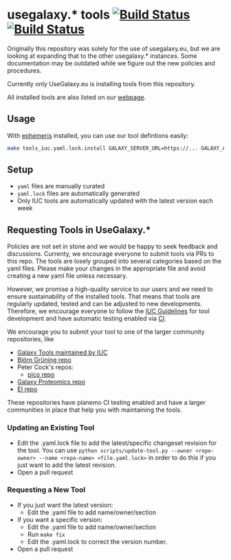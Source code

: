 # usegalaxy.\* tools [![Build Status](https://build.galaxyproject.eu/buildStatus/icon?style=flat-square&subject=Update%20Trusted&job=usegalaxy-eu%2Fupdate-trusted-tools)](https://build.galaxyproject.eu/job/usegalaxy-eu/job/update-trusted-tools/) [![Build Status](https://build.galaxyproject.eu/buildStatus/icon?style=flat-square&subject=Install%20Tools&job=usegalaxy-eu%2Finstall-tools)](https://build.galaxyproject.eu/job/usegalaxy-eu/job/install-tools/)


Originally this repository was solely for the use of usegalaxy.eu, but we are looking at expanding that to the other usegalaxy.\* instances.
Some documentation may be outdated while we figure out the new policies and procedures.

Currently only UseGalaxy.eu is installing tools from this repository.

All installed tools are also listed on our [webpage](https://galaxyproject.eu/tools).

## Usage

With [ephemeris](https://ephemeris.readthedocs.io/en/latest/) installed, you can use our tool defintions easily:

```bash
make tools_iuc.yaml.lock.install GALAXY_SERVER_URL=https://... GALAXY_API_KEY=...
```

## Setup

- `yaml` files are manually curated
- `yaml.lock` files are automatically generated
- Only IUC tools are automatically updated with the latest version each week

## Requesting Tools in UseGalaxy.\*

Policies are not set in stone and we would be happy to seek feedback and discussions.
Currenty, we encourage everyone to submit tools via PRs to this repo. The tools are losely grouped into several categories based on the yaml files. Please make your changes in the appropriate file and avoid creating a new yaml file unless necessary.

However, we promise a high-quality service to
our users and we need to ensure sustainability of the installed tools. That means that tools are regularly updated, tested
and can be adjusted to new developments.
Therefore, we encourage everyone to follow the [IUC Guidelines](https://galaxy-iuc-standards.readthedocs.io/en/latest/index.html) for tool development and have automatic testing enabled via [CI](https://en.wikipedia.org/wiki/Continuous_integration).

We encourage you to submit your tool to one of the larger community repositories, like

 * [Galaxy Tools maintained by IUC](https://github.com/galaxyproject/tools-iuc)
 * [Björn Grüning repo](https://github.com/bgruening/galaxytools)
 * Peter Cock's repos:
   * [pico repo](https://github.com/peterjc/pico_galaxy)
 * [Galaxy Proteomics repo](https://github.com/galaxyproteomics/tools-galaxyp)
 * [EI repo](https://github.com/TGAC/earlham-galaxytools)

 These repositories have planemo CI testing enabled and have a larger communities in place that help you with maintaining the
 tools.

### Updating an Existing Tool

- Edit the .yaml.lock file to add the latest/specific changeset revision for the tool. You can use `python scripts/update-tool.py --owner <repo-owner> --name <repo-name> <file.yaml.lock>` in order to do this if you just want to add the latest revision.
- Open a pull request

### Requesting a New Tool

- If you just want the latest version:
	- Edit the .yaml file to add name/owner/section
- If you want a specific version:
	- Edit the .yaml file to add name/owner/section
	- Run `make fix`
	- Edit the .yaml.lock to correct the version number.
- Open a pull request
